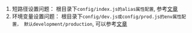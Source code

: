 1. 短路径设置问题： 根目录下`config/index.js的alias属性配置`,
参考[文章](https://github.com/NervJS/taro/issues/1598)
2. 环境变量设置问题： 根目录下`config/dev.js或config/prod.js的env属性配置， 默认development/production`, 
可以参考[文章](https://github.com/NervJS/taro/issues/1268)

